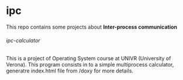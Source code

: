 # ipc
This repo contains some projects about **Inter-process communication**

###### ipc-calculator
This is a project of Operating System course at UNIVR (University of Verona).
This program consists in to a simple multiprocess calculator, generatre index.html file from /doxy for more details.

